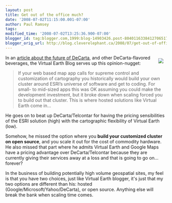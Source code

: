 ```yaml
---
layout: post
title: Get out of the office much?
date: '2008-07-02T11:15:00.001-07:00'
author: Paul Ramsey
tags: 
modified_time: '2008-07-02T13:25:36.900-07:00'
blogger_id: tag:blogger.com,1999:blog-14903426.post-8040116338412706517
blogger_orig_url: http://blog.cleverelephant.ca/2008/07/get-out-of-office-much.html
---
```


<img src="http://www.wordwiseweb.com/images/2004index/blinders.jpg" style="float:right; border:0; padding:10px;" />In an [article about the future of DeCarta](http://virtualearth.spaces.live.com/Blog/cns!2BBC66E99FDCDB98!19328.entry), and other DeCarta-flavored beverages, the Virtual Earth Blog serves up this opinion-nugget:

> If your web based map app calls for supreme control and customization of cartography you historically would build your own cluster around ESRI’s universe of software and get to coding. For small- to mid-sized apps this was OK assuming you could make the development investment, but it broke down when scaling forced you to build out that cluster. This is where hosted solutions like Virtual Earth come in...

He goes on to beat up DeCarta/Telcontar for having the pricing sensibilities of the ESRI solution (high) with the cartographic flexibility of Virtual Earth (low).

Somehow, he missed the option where you **build your customized cluster on open source**, and you scale it out for the cost of commodity hardware. He also missed that part where he admits Virtual Earth and Google Maps have a pricing advantage over DeCarta/Telcontar because they are currently giving their services away at a loss and that is going to go on... forever?

In the business of building potentially high volume geospatial sites, my feel is that you have two choices, just like Virtual Earth blogger, it's just that my two options are different than his: hosted (Google/Microsoft/Yahoo/DeCarta), or open source. Anything else will break the bank when scaling time comes.

